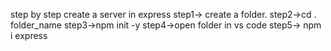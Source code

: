 step by step create a server in express
 step1-> create a folder.
 step2->cd . folder_name
 step3->npm init -y
 step4->open folder in vs code
 step5-> npm i express
